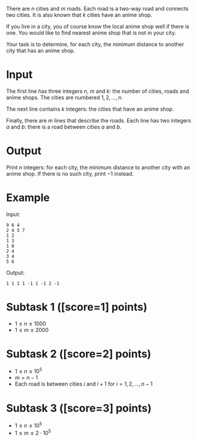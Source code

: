 There are $n$ cities and $m$ roads. Each road is a two-way road and connects two cities. It is also known that $k$ cities have an anime shop.

If you live in a city, you of course know the local anime shop well if there is one. You would like to find nearest anime shop that is not in your city.

Your task is to determine, for each city, the minimum distance to another city that has an anime shop.

# Input

The first line has three integers $n$, $m$ and $k$: the number of cities, roads and anime shops. The cities are numbered $1,2,\dots,n$.

The next line contains $k$ integers: the cities that have an anime shop.

Finally, there are $m$ lines that describe the roads. Each line has two integers $a$ and $b$: there is a road between cities $a$ and $b$.

# Output

Print $n$ integers: for each city, the minimum distance to another city with an anime shop. If there is no such city, print $-1$ instead.

# Example

Input:

```
9 6 4
2 4 5 7
1 2
1 3
1 8
2 4
3 4
5 6
```

Output:

```
1 1 1 1 -1 1 -1 2 -1
```

# Subtask 1 ([score=1] points)

- $1 \le n \le 1000$
- $1 \le m \le 2000$

# Subtask 2 ([score=2] points)

- $1 \le n \le 10^5$
- $m=n-1$
- Each road is between cities $i$ and $i+1$ for $i=1,2,\dots,n-1$

# Subtask 3 ([score=3] points)

- $1 \le n \le 10^5$
- $1 \le m \le 2 \cdot 10^5$
